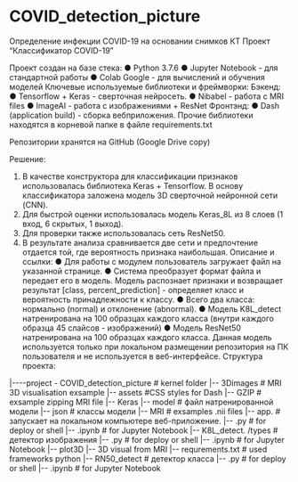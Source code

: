 # COVID_detection_picture
Определение инфекции COVID-19 на основании снимков КТ
Проект “Классификатор COVID-19”

Проект создан на базе стека: 
●	Python 3.7.6
●	Jupyter Notebook - для стандартной работы
●	Colab Google - для вычислений и обучения моделей
Ключевые используемые библиотеки и фреймворки:
Бэкенд:
●	Tensorflow + Keras - сверточная нейросеть.
●	Nibabel - работа с MRI files
●	ImageAI - работа с изображениями + ResNet
Фронтэнд:
●	Dash (application build) - сборка вебприложения.
Прочие библиотеки находятся в корневой папке в файле requirements.txt

Репозитории хранятся на GitHub (Google Drive copy)

Решение:
1.	В качестве конструктора для классификации признаков использовалась библиотека Keras + Tensorflow. В основу классификатора заложена модель 3D сверточной нейронной сети (CNN).
2.	Для быстрой оценки использовалась модель Keras_8L из 8 слоев (1 вход, 6 скрытых, 1 выход).
3.	Для проверки также использовалась сеть ResNet50.
4.	В результате анализа сравнивается две сети и предпочтение отдается той, где вероятность признака наибольшая.
Описание и ссылки:
●	Для работы с модулем пользователь загружает файл на указанной странице.
●	Система преобразует формат файла и передает его в модель. Модель распознает признаки и возвращает результат [class, percent_prediction] - определяет класс и вероятность принадлежности к классу.
●	Всего два класса: нормально (normal) и отклонение (abnormal).
●	Модель K8L_detect натренирована на 100 образцах каждого класса (внутри каждого образца 45 слайсов - изображений)
●	Модель ResNet50 натренирована на 100 образцах каждого класса. Данная модель используется только при локальном размещении репозитория на ПК пользователя и не используется в веб-интерфейсе.
Структура проекта:

|----project - COVID_detection_picture # kernel folder
        |-- 3Dimages # MRI 3D visualisation exsample
        |-- assets #CSS styles for Dash
        |-- GZIP # exsample zipping MRI file
        |-- Keras
                |-- model # файл натренированной модели
                |-- json # классы модели 
        |-- MRI # exsamples .nii files
        |-- app. # запускает на локальном компьютере веб-приложение.
	              |-- .py # for deploy or shell
	              |-- .ipynb # for Jupyter Notebook
        |-- K8L_detect. /types # детектор изображения
	              |-- .py # for deploy or shell
              	|-- .ipynb # for Jupyter Notebook
        |-- plot3D
	              |-- 3D visual from MRI
        |-- requrements.txt # used frameworks python
        |-- RN50_detect # детектор класса
	              |-- .py # for deploy or shell
	              |-- .ipynb # for Jupyter Notebook




